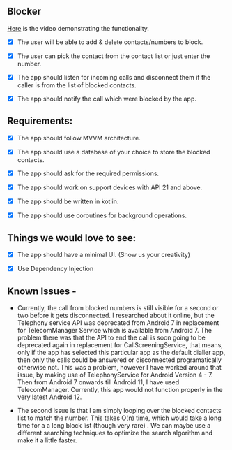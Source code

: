 ## Blocker

[Here](https://drive.google.com/file/d/1tMhVuqLrf33FM8dlvpiLadaypVJ4QsXs/view?usp=sharing) is the video demonstrating the functionality.

- [x] The user will be able to add & delete contacts/numbers to block.

- [x] The user can pick the contact from the contact list or just enter the number.

- [x] The app should listen for incoming calls and disconnect them if the caller is from the list of blocked contacts.

- [x] The app should notify the call which were blocked by the app.

## Requirements:

- [x] The app should follow MVVM architecture.

- [x] The app should use a database of your choice to store the blocked contacts.

- [x] The app should ask for the required permissions.

- [x] The app should work on support devices with API 21 and above.

- [x] The app should be written in kotlin.

- [x] The app should use coroutines for background operations.

## Things we would love to see:

- [x] The app should have a minimal UI. (Show us your creativity)

- [x] Use Dependency Injection

## Known Issues - 

- Currently, the call from blocked numbers is still visible for a second or two before it gets disconnected. I researched about it online,
but the Telephony service API was deprecated from Android 7 in replacement for TelecomManager Service which is available from Android 7.
The problem there was that the API to end the call is soon going to be deprecated again in replacement for CallScreeningService, that means,
only if the app has selected this particular app as the default dialler app, then only the calls could be answered or disconnected programatically otherwise not.
This was a problem, however I have worked around that issue, by making use of TelephonyService for Android Version 4 - 7. Then from Android 7 onwards till Android 11,
I have used TelecomManager. Currently, this app would not function properly in the very latest Android 12.

- The second issue is that I am simply looping over the blocked contacts list to match the number. This takes O(n) time, which would take a long time for a a long block list (though very rare)
. We can maybe use a different searching techniques to optimize the search algorithm and make it a little faster.

